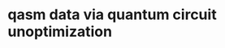 # qasm data via quantum circuit unoptimization

<!-- ## Random method (これから書いていきます)
| Name                                         | Content                   | Examples | Size       |
|----------------------------------------------|---------------------------|----------|------------|
| [`data/random/5q/unopted_1_iterations.qasm`](data/random/5q/unopted_1_iterations.qasm) | 4-qubit quantum circuits  | 1,500    | 15 MBytes  |
| [`data/qasm/08qubit`](data%2Fqasm%2F08qubit) | 8-qubit quantum circuits  | 1,800    | 49 MBytes  |
| [`data/qasm/12qubit`](data%2Fqasm%2F12qubit) | 12-qubit quantum circuits | 1,800    | 89 MBytes  |
| [`data/qasm/16qubit`](data%2Fqasm%2F16qubit) | 16-qubit quantum circuits | 1,800    | 138 MBytes |
| [`data/qasm/20qubit`](data%2Fqasm%2F20qubit) | 20-qubit quantum circuits | 1,800    | 197 MBytes | -->

<!-- | [`data/random/5q/unopted_1_iterations.qasm`](data/random/5q/unopted_1_iterations.qasm) -->